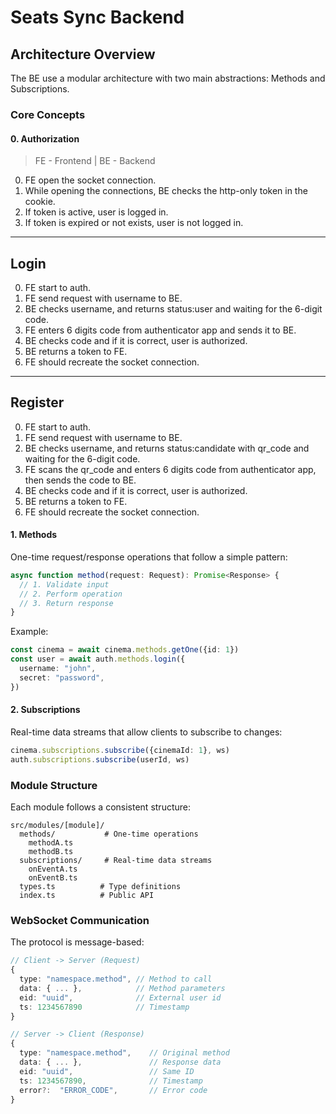 # Seats Sync Backend

## Architecture Overview

The BE use a modular architecture with two main abstractions: Methods and Subscriptions.

### Core Concepts

#### 0. Authorization

> FE - Frontend | BE - Backend

0. FE open the socket connection.
1. While opening the connections, BE checks the http-only token in the cookie.
2. If token is active, user is logged in.
3. If token is expired or not exists, user is not logged in.

---

## Login

0. FE start to auth.
1. FE send request with username to BE.
2. BE checks username, and returns status:user and waiting for the 6-digit code.
3. FE enters 6 digits code from authenticator app and sends it to BE.
4. BE checks code and if it is correct, user is authorized.
5. BE returns a token to FE.
6. FE should recreate the socket connection.

---

## Register

0. FE start to auth.
1. FE send request with username to BE.
2. BE checks username, and returns status:candidate with qr_code and waiting for the 6-digit code.
3. FE scans the qr_code and enters 6 digits code from authenticator app, then sends the code to BE.
4. BE checks code and if it is correct, user is authorized.
5. BE returns a token to FE.
6. FE should recreate the socket connection.

#### 1. Methods

One-time request/response operations that follow a simple pattern:

```typescript
async function method(request: Request): Promise<Response> {
  // 1. Validate input
  // 2. Perform operation
  // 3. Return response
}
```

Example:

```typescript
const cinema = await cinema.methods.getOne({id: 1})
const user = await auth.methods.login({
  username: "john",
  secret: "password",
})
```

#### 2. Subscriptions

Real-time data streams that allow clients to subscribe to changes:

```typescript
cinema.subscriptions.subscribe({cinemaId: 1}, ws)
auth.subscriptions.subscribe(userId, ws)
```

### Module Structure

Each module follows a consistent structure:

```
src/modules/[module]/
  methods/           # One-time operations
    methodA.ts
    methodB.ts
  subscriptions/     # Real-time data streams
    onEventA.ts
    onEventB.ts
  types.ts          # Type definitions
  index.ts          # Public API
```

### WebSocket Communication

The protocol is message-based:

```typescript
// Client -> Server (Request)
{
  type: "namespace.method", // Method to call
  data: { ... },            // Method parameters
  eid: "uuid",              // External user id
  ts: 1234567890            // Timestamp
}

// Server -> Client (Response)
{
  type: "namespace.method",    // Original method
  data: { ... },               // Response data
  eid: "uuid",                 // Same ID
  ts: 1234567890,              // Timestamp
  error?:  "ERROR_CODE",       // Error code
}
```
